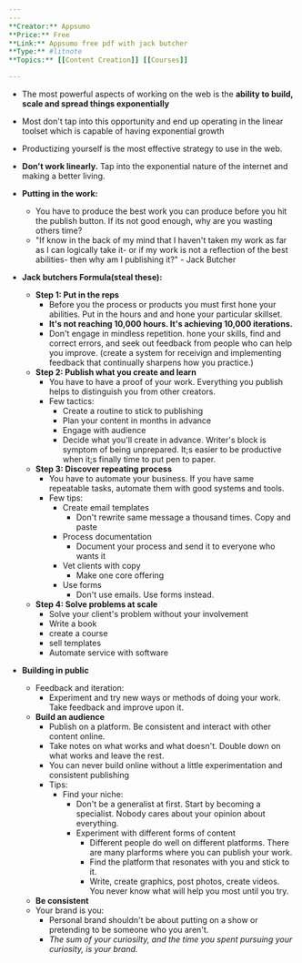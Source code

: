 ```yaml
---
---
**Creator:** Appsumo 
**Price:** Free
**Link:** Appsumo free pdf with jack butcher
**Type:** #litnote 
**Topics:** [[Content Creation]] [[Courses]]

---
```

- The most powerful aspects of working on the web  is the **ability to build, scale and spread things exponentially**
- Most don't tap into this opportunity and end up operating in the linear toolset which is capable of having exponential growth
- Productizing yourself is the most effective strategy to use in the web.
- **Don't work linearly.** Tap into the exponential nature of the internet and making a better living.
- **Putting in the work:**
	- You have to produce the best work you can produce before you hit the publish button. If its not good enough, why are you wasting others time?
	- "If  know in the back of my mind that I haven't taken my work as far as I can logically take it- or if my work is not a reflection of the best abilities- then why am I publishing it?" - Jack Butcher

- **Jack butchers Formula(steal these):**
	- **Step 1: Put in the reps**
		- Before you the process or products you must first hone your abilities. Put in the hours and and hone your particular skillset. 
		- **It's not reaching 10,000 hours. It's achieving 10,000 iterations.** 
		- Don't engage in mindless repetition. hone your skills, find and correct errors, and seek out feedback from people who can help you improve. (create a system for receivign and implementing feedback that continually sharpens how you practice.)
	- **Step 2: Publish what you create and learn**
		- You have to have a proof of your work. Everything you publish helps to distinguish you from other creators. 
		- Few tactics:
			- Create a routine to stick to publishing
			- Plan your content in months in advance
			- Engage with audience
			- Decide what you'll create in advance. Writer's block is symptom of being unprepared. It;s easier to be productive when it;s finally time to put pen to paper.
	- **Step 3: Discover repeating process**
		- You have to automate your business. If you have same repeatable tasks, automate them with good systems and tools. 
		- Few tips:
			- Create email templates
				- Don't rewrite same message a thousand times. Copy and paste
			- Process documentation
				- Document your process and send it to everyone who wants it
			- Vet clients with copy
				- Make one core offering
			- Use forms
				- Don't use emails. Use forms instead.
	- **Step 4: Solve problems at scale**
		- Solve your client's problem without your involvement
		- Write a book
		- create a course
		- sell templates
		- Automate service with software

- **Building in public**
	- Feedback and iteration:
		- Experiment and try new ways or methods of doing your work. Take feedback and improve upon it.
	- **Build an audience**
		- Publish on a platform. Be consistent and interact with other content online. 
		- Take notes on what works and what doesn't. Double down on what works and leave the rest.
		- You can never build online without a little experimentation and consistent publishing
		- Tips:
			- Find your niche:
				- Don't be a generalist at first. Start by becoming a specialist. Nobody cares about your opinion about everything.
				- Experiment with different forms of content
					- Different people do well on different platforms. There are many plarforms where you can publish your work. 
					- Find the platform that resonates with you and stick to it.
					- Write, create graphics, post photos, create videos. You never know what will help you most until you try.
	- **Be consistent**
	- Your brand is you:
		- Personal brand shouldn't be about putting on a show or pretending to be someone who you aren't.
		- *The sum of your curiosilty, and the time you spent pursuing your curiosity, is your brand.*